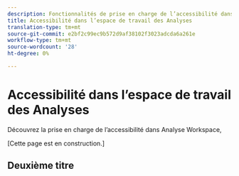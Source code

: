```yaml
---
description: Fonctionnalités de prise en charge de l’accessibilité dans Analyse Workspace
title: Accessibilité dans l’espace de travail des Analyses
translation-type: tm+mt
source-git-commit: e2bf2c99ec9b572d9af38102f3023adcda6a261e
workflow-type: tm+mt
source-wordcount: '28'
ht-degree: 0%

---
```



# Accessibilité dans l’espace de travail des Analyses

Découvrez la prise en charge de l’accessibilité dans Analyse Workspace,

[Cette page est en construction.]

## Deuxième titre
